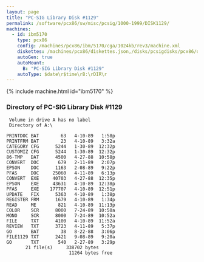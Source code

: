 ```yaml
---
layout: page
title: "PC-SIG Library Disk #1129"
permalink: /software/pcx86/sw/misc/pcsig/1000-1999/DISK1129/
machines:
  - id: ibm5170
    type: pcx86
    config: /machines/pcx86/ibm/5170/cga/1024kb/rev3/machine.xml
    diskettes: /machines/pcx86/diskettes.json,/disks/pcsigdisks/pcx86/diskettes.json
    autoGen: true
    autoMount:
      B: "PC-SIG Library Disk #1129"
    autoType: $date\r$time\rB:\rDIR\r
---
```


{% include machine.html id="ibm5170" %}

### Directory of PC-SIG Library Disk #1129

     Volume in drive A has no label
     Directory of A:\

    PRINTDOC BAT        63   4-10-89   1:58p
    PRINTFRM BAT        23   4-10-89   3:32a
    CATEGORY CFG      5244   1-30-89  12:32p
    CUSTOMIZ CFG      5244   1-30-89  12:32p
    86-TMP   DAT      4500   4-27-88  10:58p
    CONVERT  DOC       679   2-11-89   2:07p
    EPSON    DOC      1163   2-08-89   9:22p
    PFAS     DOC     25060   4-11-89   6:13p
    CONVERT  EXE     40703   4-27-88  12:35p
    EPSON    EXE     43631   4-10-89  12:38p
    PFAS     EXE    177707   4-10-89  12:51p
    UPDATE   FIX      5363   4-10-89   1:38p
    REGISTER FRM      1679   4-10-89   1:34p
    READ     ME        821   4-10-89  11:13p
    COLOR    SCR      8000   7-24-89  10:50a
    MONO     SCR      8000   7-24-89  10:52a
    FILE     TXT      4100   4-10-89  11:52a
    REVIEW   TXT      3723   4-11-89   5:37p
    GO       BAT        38   8-22-88   3:06p
    FILE1129 TXT      2421   9-08-89   9:20a
    GO       TXT       540   2-27-89   3:29p
           21 file(s)     338702 bytes
                           11264 bytes free

